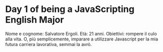 # Day 1 of being a JavaScripting English Major

Nome e cognome: Salvatore Ergoli.
Età: 21 anni.
Obiettivi: rompere il culo alla vita. O, più semplicemente, imparare a utilizzare Javascript per la mia futura carriera lavorativa, semmai la avrò.  
